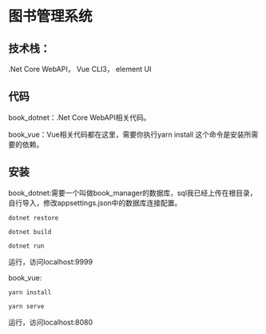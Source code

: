 
# 图书管理系统

## 技术栈：

.Net Core WebAPI，
Vue CLI3，
element UI

## 代码

book_dotnet：.Net Core WebAPI相关代码。

book_vue：Vue相关代码都在这里，需要你执行yarn install
这个命令是安装所需要的依赖。

## 安装

book_dotnet:需要一个叫做book_manager的数据库，sql我已经上传在根目录，
自行导入，修改appsettings.json中的数据库连接配置。
```
dotnet restore
```
```
dotnet build
```
```
dotnet run
```

运行，访问localhost:9999

book_vue:
```
yarn install
```
```
yarn serve
```
运行，访问localhost:8080